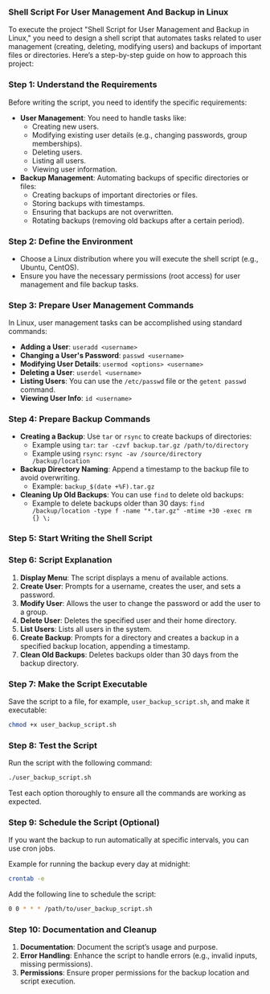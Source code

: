 ### Shell Script For User Management And Backup in Linux
To execute the project "Shell Script for User Management and Backup in Linux," you need to design a shell script that automates tasks related to user management (creating, deleting, modifying users) and backups of important files or directories. Here’s a step-by-step guide on how to approach this project:

### Step 1: Understand the Requirements
Before writing the script, you need to identify the specific requirements:
- **User Management**: You need to handle tasks like:
  - Creating new users.
  - Modifying existing user details (e.g., changing passwords, group memberships).
  - Deleting users.
  - Listing all users.
  - Viewing user information.
- **Backup Management**: Automating backups of specific directories or files:
  - Creating backups of important directories or files.
  - Storing backups with timestamps.
  - Ensuring that backups are not overwritten.
  - Rotating backups (removing old backups after a certain period).

### Step 2: Define the Environment
- Choose a Linux distribution where you will execute the shell script (e.g., Ubuntu, CentOS).
- Ensure you have the necessary permissions (root access) for user management and file backup tasks.

### Step 3: Prepare User Management Commands
In Linux, user management tasks can be accomplished using standard commands:
- **Adding a User**: `useradd <username>`
- **Changing a User's Password**: `passwd <username>`
- **Modifying User Details**: `usermod <options> <username>`
- **Deleting a User**: `userdel <username>`
- **Listing Users**: You can use the `/etc/passwd` file or the `getent passwd` command.
- **Viewing User Info**: `id <username>`

### Step 4: Prepare Backup Commands
- **Creating a Backup**: Use `tar` or `rsync` to create backups of directories:
  - Example using `tar`: `tar -czvf backup.tar.gz /path/to/directory`
  - Example using `rsync`: `rsync -av /source/directory /backup/location`
- **Backup Directory Naming**: Append a timestamp to the backup file to avoid overwriting.
  - Example: `backup_$(date +%F).tar.gz`
- **Cleaning Up Old Backups**: You can use `find` to delete old backups:
  - Example to delete backups older than 30 days: `find /backup/location -type f -name "*.tar.gz" -mtime +30 -exec rm {} \;`

### Step 5: Start Writing the Shell Script


### Step 6: Script Explanation
1. **Display Menu**: The script displays a menu of available actions.
2. **Create User**: Prompts for a username, creates the user, and sets a password.
3. **Modify User**: Allows the user to change the password or add the user to a group.
4. **Delete User**: Deletes the specified user and their home directory.
5. **List Users**: Lists all users in the system.
6. **Create Backup**: Prompts for a directory and creates a backup in a specified backup location, appending a timestamp.
7. **Clean Old Backups**: Deletes backups older than 30 days from the backup directory.

### Step 7: Make the Script Executable
Save the script to a file, for example, `user_backup_script.sh`, and make it executable:

```bash
chmod +x user_backup_script.sh
```

### Step 8: Test the Script
Run the script with the following command:

```bash
./user_backup_script.sh
```

Test each option thoroughly to ensure all the commands are working as expected.

### Step 9: Schedule the Script (Optional)
If you want the backup to run automatically at specific intervals, you can use cron jobs.

Example for running the backup every day at midnight:
```bash
crontab -e
```
Add the following line to schedule the script:

```bash
0 0 * * * /path/to/user_backup_script.sh
```

### Step 10: Documentation and Cleanup
1. **Documentation**: Document the script’s usage and purpose.
2. **Error Handling**: Enhance the script to handle errors (e.g., invalid inputs, missing permissions).
3. **Permissions**: Ensure proper permissions for the backup location and script execution.

